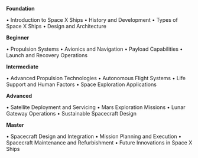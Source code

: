 
**Foundation**

• Introduction to Space X Ships
• History and Development
• Types of Space X Ships
• Design and Architecture

**Beginner**

• Propulsion Systems
• Avionics and Navigation
• Payload Capabilities
• Launch and Recovery Operations

**Intermediate**

• Advanced Propulsion Technologies
• Autonomous Flight Systems
• Life Support and Human Factors
• Space Exploration Applications

**Advanced**

• Satellite Deployment and Servicing
• Mars Exploration Missions
• Lunar Gateway Operations
• Sustainable Spacecraft Design

**Master**

• Spacecraft Design and Integration
• Mission Planning and Execution
• Spacecraft Maintenance and Refurbishment
• Future Innovations in Space X Ships

